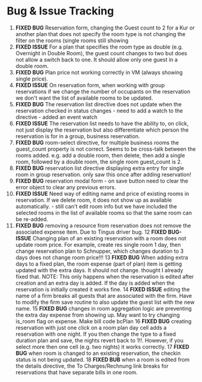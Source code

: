 Bug & Issue Tracking
====================

1. **FIXED BUG** Reservation form, changing the Guest count to 2 for a Kur or another plan that does not specify the room type is not
changing the filter on the rooms (single rooms still showing
2. **FIXED ISSUE** For a plan that specifies the room type as double (e.g. Overnight in Double Room), the guest count changes
 to two but does not allow a switch back to one. It should allow only one guest in a double room.
3. **FIXED BUG** Plan price not working correctly in VM (always showing single price).
4. **FIXED ISSUE** On reservation form, when working with group reservations if we change the number of occupants on the reservation
we don't want the list of available rooms to be updated.
5. **FIXED BUG** The reservation list directive does not update when the reservation checked in status changes - need to
add a watch to the directive - added an event watch
6. **FIXED ISSUE** The reservation list needs to have the ability to, on click, not just display the reservation but also
differentiate which person the reservation is for in a group, business reservation.
7. **FIXED BUG** room-select directive, for multiple business rooms the guest_count property is not correct. Seems to be cross-talk
between the rooms added. e.g. add a double room, then delete, then add a single room, followed by a double room, the
single room guest_count is 2.
8. **FIXED BUG** reservation list directive displaying extra entry for single room in group reservation. only saw this once after adding reservation!
9. **FIXED BUG** reservation modal form - on save button need to clear the error object to clear any previous errors.
10. **FIXED ISSUE** Need way of editing name and price of existing rooms in reservation. If we delete room, it does not show
up as available automatically. - still can't edit room info but we have included the selected rooms in the list of available
rooms so that the same room can be re-added.
11. **FIXED BUG** removing a resource from reservation does not remove the associated expense item. Due to Tingus driver bug.
12 **FIXED BUG-ISSUE** Changing plan of an existing reservation with a room does not update room price. For example, create res single room 1 day,
then change reservation plan to Schnupper, which changes duration to 3 days does not change room price!!!
13 **FIXED BUG** When adding extra days to a fixed plan, the room expense (part of plan) item is getting updated with the extra days. It should not change.
thought I already fixed that. NOTE: This only happens when the reservation is edited after creation and an extra day is added. If the day is added when
the reservation is initially created it works fine.
14 **FIXED ISSUE** editing the name of a firm breaks all guests that are associated with the firm. Have to modify the firm save
routine to also update the guest list with the new name.
15 **FIXED BUG** changes in room aggregation logic are preventing the extra day expense from showing up. May want to try changing is_room flag on expense. Make bill code bcPlan
16 **FIXED BUG** creating reservation with just one click on a room plan day cell adds a reservation with one night. If you then change the type to a fixed duration plan and save,
the nights revert back to 1!!. However, if you select more then one cell (e.g. two nights) it works correctly.
17 **FIXED BUG** when room is changed to an existing reservation, the checkin status is not being updated.
18 **FIXED BUB** when a room is edited from the details directive, the To Charges/Rechnung link breaks for reservations that have separate bills in one room.